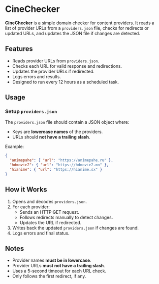 # CineChecker

**CineChecker** is a simple domain checker for content providers. It reads a list of provider URLs from a `providers.json` file, checks for redirects or updated URLs, and updates the JSON file if changes are detected.

## Features

- Reads provider URLs from `providers.json`.
- Checks each URL for valid response and redirections.
- Updates the provider URLs if redirected.
- Logs errors and results.
- Designed to run every 12 hours as a scheduled task.

## Usage

### Setup `providers.json`

The `providers.json` file should contain a JSON object where:

- Keys are **lowercase names** of the providers.
- URLs should **not have a trailing slash**.

Example:

```json
{
  "animepahe": { "url": "https://animepahe.ru" },
  "hdmovie2": { "url": "https://hdmovie2.mn" },
  "hianime": { "url": "https://hianime.sx" }
}
```

## How it Works

1. Opens and decodes `providers.json`.
2. For each provider:
   - Sends an HTTP GET request.
   - Follows redirects manually to detect changes.
   - Updates the URL if redirected.
3. Writes back the updated `providers.json` if changes are found.
4. Logs errors and final status.

## Notes

- Provider names **must be in lowercase**.
- Provider URLs **must not have a trailing slash**.
- Uses a 5-second timeout for each URL check.
- Only follows the first redirect, if any.

